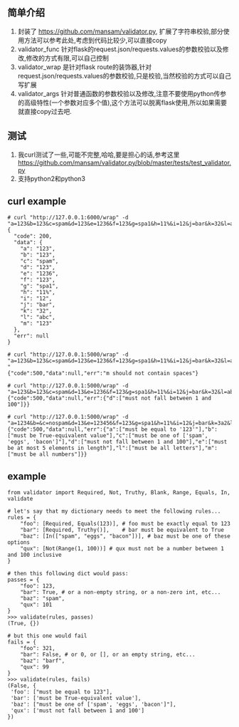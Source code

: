 ## 简单介绍

1. 封装了 https://github.com/mansam/validator.py, 扩展了字符串校验,部分使用方法可以参考此处,考虑到代码比较少,可以直接copy
2. validator_func 针对flask的request.json/requests.values的参数校验以及修改,修改的方式有限,可以自己控制
3. validator_wrap 是针对flask route的装饰器,针对request.json/requests.values的参数校验,只是校验,当然校验的方式可以自己写扩展
4. validator_args 针对普通函数的参数校验以及修改,注意不要使用python传参的高级特性(一个参数对应多个值),这个方法可以脱离flask使用,所以如果需要就直接copy过去吧.

## 测试
1. 我curl测试了一些,可能不完整,哈哈,要是担心的话,参考这里  https://github.com/mansam/validator.py/blob/master/tests/test_validator.py
2. 支持python2和python3
## curl example

    # curl "http://127.0.0.1:6000/wrap" -d "a=123&b=123&c=spam&d=123&e=1236&f=123&g=spa1&h=11%&i=12&j=bar&k=32&l=abc&m=123"
    {
      "code": 200,
      "data": {
        "a": "123",
        "b": "123",
        "c": "spam",
        "d": "123",
        "e": "1236",
        "f": "123",
        "g": "spa1",
        "h": "11%",
        "i": "12",
        "j": "bar",
        "k": "32",
        "l": "abc",
        "m": "123"
      },
      "err": null
    }

    # curl "http://127.0.0.1:5000/wrap" -d "a=123&b=123&c=spam&d=123&e=1236&f=123&g=spa1&h=11%&i=12&j=bar&k=32&l=abc&m=123 "
    {"code":500,"data":null,"err":"m should not contain spaces"}

    # curl "http://127.0.0.1:5000/wrap" -d "a=123&b=123&c=spam&d=13&e=1236&f=123&g=spa1&h=11%&i=12&j=bar&k=32&l=abc&m=123"
    {"code":500,"data":null,"err":{"d":["must not fall between 1 and 100"]}}

    # curl "http://127.0.0.1:5000/wrap" -d "a=1234&b=&c=nospam&d=13&e=123456&f=123&g=spa1&h=11%&i=12&j=bar&k=3a2&l=1abc&m=123a"
    {"code":500,"data":null,"err":{"a":["must be equal to '123'"],"b":["must be True-equivalent value"],"c":["must be one of ['spam', 'eggs', 'bacon']"],"d":["must not fall between 1 and 100"],"e":["must be at most 5 elements in length"],"l":["must be all letters"],"m":["must be all numbers"]}}

## example

    from validator import Required, Not, Truthy, Blank, Range, Equals, In, validate

    # let's say that my dictionary needs to meet the following rules...
    rules = {
        "foo": [Required, Equals(123)], # foo must be exactly equal to 123
        "bar": [Required, Truthy()],    # bar must be equivalent to True
        "baz": [In(["spam", "eggs", "bacon"])], # baz must be one of these options
        "qux": [Not(Range(1, 100))] # qux must not be a number between 1 and 100 inclusive
    }

    # then this following dict would pass:
    passes = {
        "foo": 123,
        "bar": True, # or a non-empty string, or a non-zero int, etc...
        "baz": "spam",
        "qux": 101
    }
    >>> validate(rules, passes)
    (True, {})

    # but this one would fail
    fails = {
        "foo": 321,
        "bar": False, # or 0, or [], or an empty string, etc...
        "baz": "barf",
        "qux": 99
    }
    >>> validate(rules, fails)
    (False, {
     'foo': ["must be equal to 123"],
     'bar': ['must be True-equivalent value'],
     'baz': ["must be one of ['spam', 'eggs', 'bacon']"],
     'qux': ['must not fall between 1 and 100']
    })